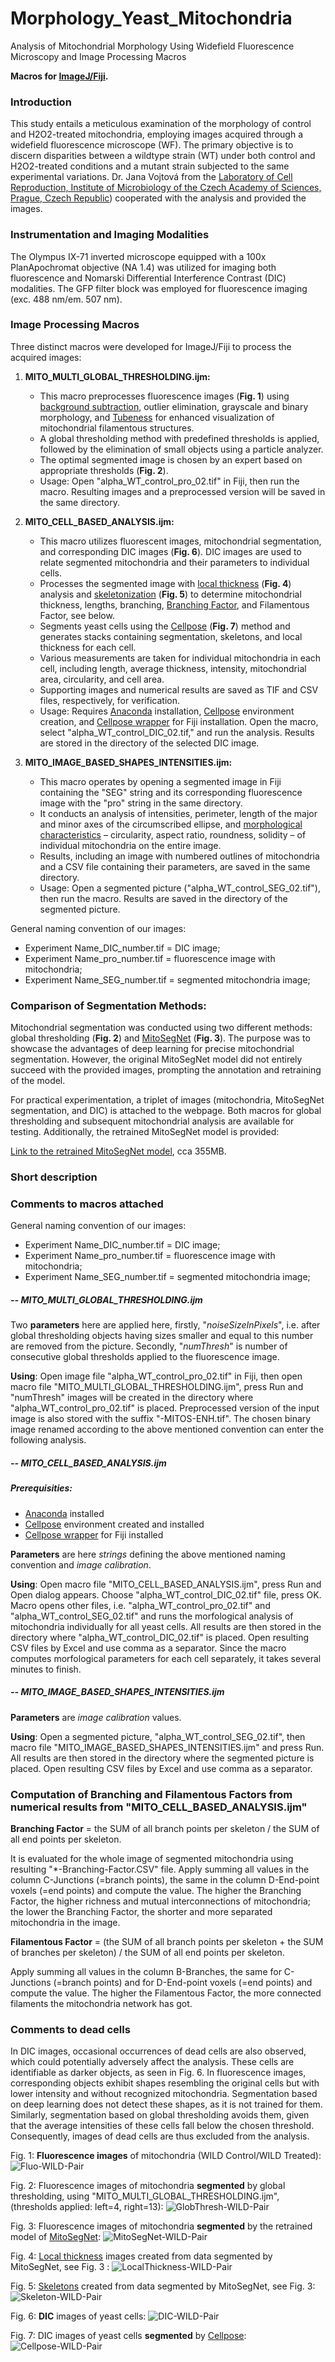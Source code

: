 # Morphology_Yeast_Mitochondria

Analysis of Mitochondrial Morphology Using Widefield Fluorescence Microscopy and Image Processing Macros

**Macros for [ImageJ/Fiji](https://fiji.sc/).**

### Introduction

This study entails a meticulous examination of the morphology of control and H2O2-treated mitochondria, employing images acquired through a widefield fluorescence microscope (WF). The primary objective is to discern disparities between a wildtype strain (WT) under both control and H2O2-treated conditions and a mutant strain subjected to the same experimental variations. Dr. Jana Vojtová from the [Laboratory of Cell Reproduction, Institute of Microbiology of the Czech Academy of Sciences, Prague, Czech Republic](https://mbucas.cz/en/research/biology-of-the-cell-and-bioinformatics/laboratory-of-cell-reproduction/)) cooperated with the analysis and provided the images.

### Instrumentation and Imaging Modalities

The Olympus IX-71 inverted microscope equipped with a 100x PlanApochromat objective (NA 1.4) was utilized for imaging both fluorescence and Nomarski Differential Interference Contrast (DIC) modalities. The GFP filter block was employed for fluorescence imaging (exc. 488 nm/em. 507 nm).

### Image Processing Macros

Three distinct macros were developed for ImageJ/Fiji to process the acquired images:

1. **MITO_MULTI_GLOBAL_THRESHOLDING.ijm:**

    - This macro preprocesses fluorescence images (**Fig. 1**) using [background subtraction](https://imagejdocu.list.lu/gui/process/subtract_background), outlier elimination, grayscale and binary morphology, and [Tubeness](https://www.longair.net/edinburgh/imagej/tubeness/) for enhanced visualization of mitochondrial filamentous structures.
    - A global thresholding method with predefined thresholds is applied, followed by the elimination of small objects using a particle analyzer.
    - The optimal segmented image is chosen by an expert based on appropriate thresholds (**Fig. 2**).
    - Usage: Open "alpha_WT_control_pro_02.tif" in Fiji, then run the macro. Resulting images and a preprocessed version will be saved in the same directory.


2. **MITO_CELL_BASED_ANALYSIS.ijm:**

    - This macro utilizes fluorescent images, mitochondrial segmentation, and corresponding DIC images (**Fig. 6**). DIC images are used to relate segmented mitochondria and their parameters to individual cells.
    - Processes the segmented image with [local thickness](https://imagej.net/imagej-wiki-static/Local_Thickness) (**Fig. 4**) analysis and [skeletonization](https://imagej.net/plugins/skeletonize3d) (**Fig. 5**) to determine mitochondrial thickness, lengths, branching, [Branching Factor](https://www.tandfonline.com/doi/full/10.3109/01913123.2015.1054013), and Filamentous Factor, see below.
    - Segments yeast cells using the [Cellpose](https://github.com/MouseLand/cellpose) (**Fig. 7**) method and generates stacks containing segmentation, skeletons, and local thickness for each cell.
    - Various measurements are taken for individual mitochondria in each cell, including length, average thickness, intensity, mitochondrial area, circularity, and cell area.
    - Supporting images and numerical results are saved as TIF and CSV files, respectively, for verification.
    - Usage: Requires [Anaconda](https://www.anaconda.com/) installation, [Cellpose](https://github.com/MouseLand/cellpose) environment creation, and [Cellpose wrapper](https://github.com/BIOP/ijl-utilities-wrappers) for Fiji installation. Open the macro, select "alpha_WT_control_DIC_02.tif," and run the analysis. Results are stored in the directory of the selected DIC image.
    
3.	**MITO_IMAGE_BASED_SHAPES_INTENSITIES.ijm:**

    - This macro operates by opening a segmented image in Fiji containing the "SEG" string and its corresponding fluorescence image with the "pro" string in the same directory.
    - It conducts an analysis of intensities, perimeter, length of the major and minor axes of the circumscribed ellipse, and [morphological characteristics](https://imagej.net/ij/docs/menus/analyze.html#set) – circularity, aspect ratio, roundness, solidity – of individual mitochondria on the entire image.
    - Results, including an image with numbered outlines of mitochondria and a CSV file containing their parameters, are saved in the same directory.
    - Usage: Open a segmented picture ("alpha_WT_control_SEG_02.tif"), then run the macro. Results are saved in the directory of the segmented picture.

General naming convention of our images:
- Experiment Name_DIC_number.tif = DIC image;
- Experiment Name_pro_number.tif = fluorescence image with mitochondria;
- Experiment Name_SEG_number.tif = segmented mitochondria image; 

### Comparison of Segmentation Methods:

Mitochondrial segmentation was conducted using two different methods: global thresholding (**Fig. 2**) and [MitoSegNet](https://github.com/mitosegnet) (**Fig. 3**). The purpose was to showcase the advantages of deep learning for precise mitochondrial segmentation. However, the original MitoSegNet model did not entirely succeed with the provided images, prompting the annotation and retraining of the model.

For practical experimentation, a triplet of images (mitochondria, MitoSegNet segmentation, and DIC) is attached to the webpage. Both macros for global thresholding and subsequent mitochondrial analysis are available for testing. Additionally, the retrained MitoSegNet model is provided:

[Link to the retrained MitoSegNet model](https://owncloud.cesnet.cz/index.php/s/cnDFxKV5wVLLTt5), cca 355MB.





### Short description

### Comments to macros attached

General naming convention of our images:
- Experiment Name_DIC_number.tif = DIC image;
- Experiment Name_pro_number.tif = fluorescence image with mitochondria;
- Experiment Name_SEG_number.tif = segmented mitochondria image; 

##### -- MITO_MULTI_GLOBAL_THRESHOLDING.ijm

Two **parameters** here are applied here, firstly, "*noiseSizeInPixels*", i.e. after global thresholding objects having sizes smaller and equal to this number are removed from the picture. Secondly, "*numThresh*" is number of consecutive global thresholds applied to the fluorescence image.

**Using**: Open image file "alpha_WT_control_pro_02.tif" in Fiji, then open macro file "MITO_MULTI_GLOBAL_THRESHOLDING.ijm", press Run and "numThresh" images will be created in the directory where "alpha_WT_control_pro_02.tif" is placed. Preprocessed version of the input image is also stored with the suffix "-MITOS-ENH.tif". The chosen binary image renamed according to the above mentioned convention can enter the following analysis.

##### -- MITO_CELL_BASED_ANALYSIS.ijm

##### Prerequisities:

- [Anaconda](https://www.anaconda.com/) installed
- [Cellpose](https://github.com/MouseLand/cellpose) environment created and installed
- [Cellpose wrapper](https://github.com/BIOP/ijl-utilities-wrappers) for Fiji installed

**Parameters** are here *strings* defining the above mentioned naming convention and *image calibration*.

**Using**: Open macro file "MITO_CELL_BASED_ANALYSIS.ijm", press Run and Open dialog appears. Choose "alpha_WT_control_DIC_02.tif" file, press OK. Macro opens other files, i.e. "alpha_WT_control_pro_02.tif" and "alpha_WT_control_SEG_02.tif" and runs the morfological analysis of mitochondria individually for all yeast cells. All results are then stored in the directory where "alpha_WT_control_DIC_02.tif" is placed. Open resulting CSV files by Excel and use comma as a separator. Since the macro computes morfological parameters for each cell separately, it takes several minutes to finish. 

##### -- MITO_IMAGE_BASED_SHAPES_INTENSITIES.ijm

**Parameters** are *image calibration* values.

**Using**: Open a segmented picture, "alpha_WT_control_SEG_02.tif", then macro file "MITO_IMAGE_BASED_SHAPES_INTENSITIES.ijm" and press Run. All results are then stored in the directory where the segmented picture is placed. Open resulting CSV files by Excel and use comma as a separator.

### Computation of Branching and Filamentous Factors from numerical results from "MITO_CELL_BASED_ANALYSIS.ijm"

**Branching Factor** = the SUM of all branch points per skeleton / the SUM of all end points per skeleton.

It is evaluated for the whole image of segmented mitochondria using resulting "*-Branching-Factor.CSV" file. Apply summing all values in the column C-Junctions (=branch points), the same in the column D-End-point voxels (=end points) and compute the value. The higher the Branching Factor, the higher richness and mutual interconnections of mitochondria; the lower the Branching Factor, the shorter and more separated mitochondria in the image.

**Filamentous Factor** = (the SUM of all branch points per skeleton + the SUM of branches per skeleton) / the SUM of all end points per skeleton.

Apply summing all values in the column B-Branches, the same for C-Junctions (=branch points) and for D-End-point voxels (=end points) and compute the value. The higher the Filamentous Factor, the more connected filaments the mitochondria network has got.

### Comments to dead cells

In DIC images, occasional occurrences of dead cells are also observed, which could potentially adversely affect the analysis. These cells are identifiable as darker objects, as seen in Fig. 6. In fluorescence images, corresponding objects exhibit shapes resembling the original cells but with lower intensity and without recognized mitochondria. Segmentation based on deep learning does not detect these shapes, as it is not trained for them. Similarly, segmentation based on global thresholding avoids them, given that the average intensities of these cells fall below the chosen threshold. Consequently, images of dead cells are thus excluded from the analysis.

Fig. 1: **Fluorescence images** of mitochondria (WILD Control/WILD Treated):
![Fluo-WILD-Pair](https://github.com/LMCF-IMG/Morphology_Yeast_Mitochondria/assets/63607289/0dbbf106-dc14-40f9-930c-456b582716d5)

Fig. 2: Fluorescence images of mitochondria **segmented** by global thresholding, using "MITO_MULTI_GLOBAL_THRESHOLDING.ijm", (thresholds applied: left=4, right=13):
![GlobThresh-WILD-Pair](https://github.com/LMCF-IMG/Morphology_Yeast_Mitochondria/assets/63607289/b8bbfd60-1801-4afb-8544-99fadbb0f552)

Fig. 3: Fluorescence images of mitochondria **segmented** by the retrained model of [MitoSegNet](https://www.cell.com/iscience/fulltext/S2589-0042(20)30793-8):
![MitoSegNet-WILD-Pair](https://github.com/LMCF-IMG/Morphology_Yeast_Mitochondria/assets/63607289/1d5e7f21-1311-4fee-9c70-5adfa75cf7e8)

Fig. 4: [Local thickness](https://imagej.net/imagej-wiki-static/Local_Thickness) images created from data segmented by MitoSegNet, see Fig. 3 :
![LocalThickness-WILD-Pair](https://github.com/LMCF-IMG/Morphology_Yeast_Mitochondria/assets/63607289/854982f6-bd8c-42d1-a7ea-b46b9734b035)

Fig. 5: [Skeletons](https://imagej.net/plugins/skeletonize3d) created from data segmented by MitoSegNet, see Fig. 3:
![Skeleton-WILD-Pair](https://github.com/LMCF-IMG/Morphology_Yeast_Mitochondria/assets/63607289/e3204a1e-dd76-4f1e-8003-b63d48388288)

Fig. 6: **DIC** images of yeast cells:
![DIC-WILD-Pair](https://github.com/LMCF-IMG/Morphology_Yeast_Mitochondria/assets/63607289/c1503bd4-4bee-4a52-8c4d-9b3188400a00)

Fig. 7: DIC images of yeast cells **segmented** by [Cellpose](https://github.com/MouseLand/cellpose):
![Cellpose-WILD-Pair](https://github.com/LMCF-IMG/Morphology_Yeast_Mitochondria/assets/63607289/c8bccab0-f102-4702-9492-e65a092c75c3)
